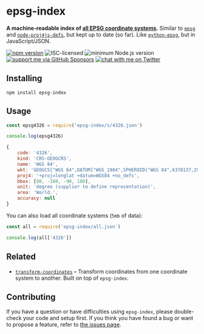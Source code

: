 # epsg-index

**A machine-readable index of [all EPSG coordinate systems](https://epsg.io/?q=).** Similar to [`epsg`](https://github.com/stevage/epsg) and [`node-proj4js-defs`](https://github.com/yuletide/node-proj4js-defs), but kept up to date (so far). Like [`python-epsg`](https://github.com/geo-data/python-epsg#python-epsg), but in JavaScript/JSON.

[![npm version](https://img.shields.io/npm/v/epsg-index.svg)](https://www.npmjs.com/package/epsg-index)
![ISC-licensed](https://img.shields.io/github/license/derhuerst/epsg-index.svg)
![minimum Node.js version](https://img.shields.io/node/v/epsg-index.svg)
[![support me via GitHub Sponsors](https://img.shields.io/badge/support%20me-donate-fa7664.svg)](https://github.com/sponsors/derhuerst)
[![chat with me on Twitter](https://img.shields.io/badge/chat%20with%20me-on%20Twitter-1da1f2.svg)](https://twitter.com/derhuerst)


## Installing

```shell
npm install epsg-index
```


## Usage

```js
const epsg4326 = require('epsg-index/s/4326.json')

console.log(epsg4326)
```

```js
{
	code: '4326',
	kind: 'CRS-GEOGCRS',
	name: 'WGS 84',
	wkt: 'GEOGCS["WGS 84",DATUM["WGS_1984",SPHEROID["WGS 84",6378137,298.257223563,AUTHORITY["EPSG","7030"]],AUTHORITY["EPSG","6326"]],PRIMEM["Greenwich",0,AUTHORITY["EPSG","8901"]],UNIT["degree",0.0174532925199433,AUTHORITY["EPSG","9122"]],AUTHORITY["EPSG","4326"]]',
	proj4: '+proj=longlat +datum=WGS84 +no_defs',
	bbox: [90, -180, -90, 180],
	unit: 'degree (supplier to define representation)',
	area: 'World.',
	accuracy: null
}
```

You can also load all coordinate systems (`5mb` of data):

```js
const all = require('epsg-index/all.json')

console.log(all['4326'])
```


## Related

- [`transform-coordinates`](https://github.com/derhuerst/transform-coordinates) – Transform coordinates from one coordinate system to another. Built on top of `epsg-index`.


## Contributing

If you have a question or have difficulties using `epsg-index`, please double-check your code and setup first. If you think you have found a bug or want to propose a feature, refer to [the issues page](https://github.com/derhuerst/epsg-index/issues).
